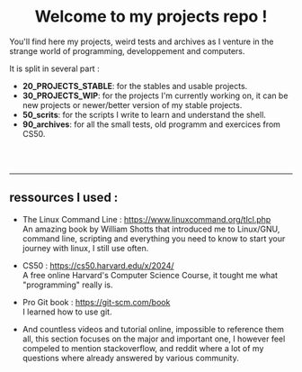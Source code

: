   <h1 align="center"> Welcome to my projects repo !</h1>

You'll find here my projects, weird tests and archives as I venture in the strange world of programming, developpement and computers.


It is split in several part : 
- **20_PROJECTS_STABLE**: for the stables and usable projects.
- **30_PROJECTS_WIP**: for the projects I'm currently working on, it can be new projects or newer/better version of my stable projects.
- **50_scrits**: for the scripts I write to learn and understand the shell.
- **90_archives**: for all the small tests, old programm and exercices from CS50.  

<br><br>
________

## ressources I used :

- The Linux Command Line : https://www.linuxcommand.org/tlcl.php  
    An amazing book by William Shotts that introduced me to Linux/GNU, command line, scripting and everything you need to know to start your journey with linux, I still use often.

- CS50 : https://cs50.harvard.edu/x/2024/  
    A free online Harvard's Computer Science Course, it tought me what "programming" really is.
    
- Pro Git book : https://git-scm.com/book  
    I learned how to use git.
    
- And countless videos and tutorial online, impossible to reference them all, this section focuses on the major and important one, I however feel compeled to mention stackoverflow, and reddit where a lot of my questions where already answered by various community. 

